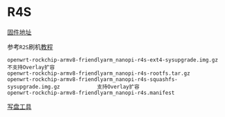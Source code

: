 # R4S



[固件地址](https://github.com/DHDAXCW/NanoPi-R4S-2021)



参考`R2S`刷机[教程](https://www.youtube.com/watch?v=ZCmbbnIBD78)

```
openwrt-rockchip-armv8-friendlyarm_nanopi-r4s-ext4-sysupgrade.img.gz				不支持Overlay扩容
openwrt-rockchip-armv8-friendlyarm_nanopi-r4s-rootfs.tar.gz
openwrt-rockchip-armv8-friendlyarm_nanopi-r4s-squashfs-sysupgrade.img.gz			支持Overlay扩容
openwrt-rockchip-armv8-friendlyarm_nanopi-r4s.manifest
```



[写盘工具](https://www.balena.io/etcher/)

